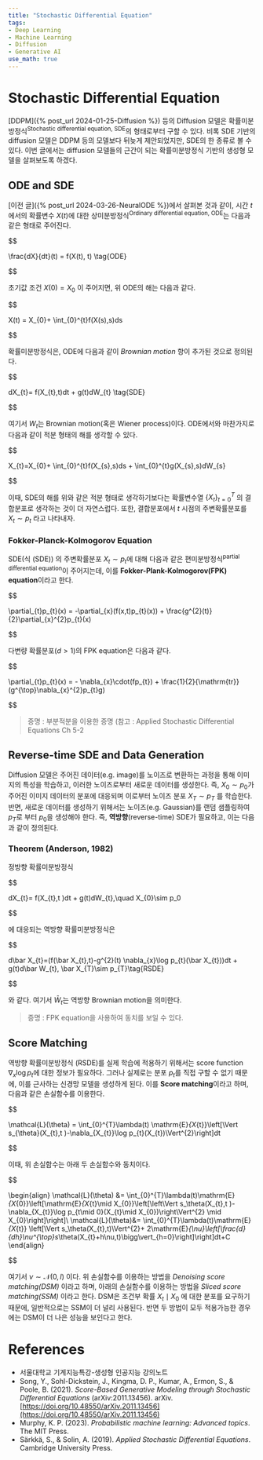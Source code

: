 ```yaml
---
title: "Stochastic Differential Equation"
tags: 
- Deep Learning
- Machine Learning
- Diffusion
- Generative AI
use_math: true
---
```

# Stochastic Differential Equation

[DDPM]({% post_url 2024-01-25-Diffusion %}) 등의 Diffusion 모델은 확률미분방정식<sup>Stochastic differential equation, SDE</sup>의 형태로부터 구할 수 있다. 비록 SDE 기반의 diffusion 모델은 DDPM 등의 모델보다 뒤늦게 제안되었지만, SDE의 한 종류로 볼 수 있다. 이번 글에서는 diffusion 모델들의 근간이 되는 확률미분방정식 기반의 생성형 모델을 살펴보도록 하겠다.

## ODE and SDE

[이전 글]({% post_url 2024-03-26-NeuralODE %})에서 살펴본 것과 같이, 시간 $t$에서의 확률변수 $X(t)$에 대한 상미분방정식<sup>Ordinary differential equation, ODE</sup>는 다음과 같은 형태로 주어진다.


$$

\frac{dX}{dt}(t) = f(X(t), t) \tag{ODE}


$$

초기값 조건 $X(0)= X_{0}$ 이 주어지면, 위 ODE의 해는 다음과 같다.


$$

X(t) = X_{0}+ \int_{0}^{t}f(X(s),s)ds


$$

확률미분방정식은, ODE에 다음과 같이 *Brownian motion* 항이 추가된 것으로 정의된다.


$$

dX_{t}= f(X_{t},t)dt + g(t)dW_{t} \tag{SDE}


$$

여기서 $W_{t}$는 Brownian motion(혹은 Wiener process)이다. ODE에서와 마찬가지로 다음과 같이 적분 형태의 해를 생각할 수 있다.


$$

X_{t}=X_{0}+ \int_{0}^{t}f(X_{s},s)ds + \int_{0}^{t}g(X_{s},s)dW_{s}


$$

이때, SDE의 해를 위와 같은 적분 형태로 생각하기보다는 확률변수열 $\{X_{t}\}_{t=0}^{T}$ 의 결합분포로 생각하는 것이 더 자연스럽다. 또한, 결합분포에서 $t$ 시점의 주변확률분포를 $X_{t}\sim p_{t}$ 라고 나타내자.

### Fokker-Planck-Kolmogorov Equation

SDE(식 $(\mathrm{SDE})$) 의 주변확률분포 $X_{t}\sim p_{t}$에 대해 다음과 같은 편미분방정식<sup>partial differential equation</sup>이 주어지는데, 이를 **Fokker-Plank-Kolmogorov(FPK) equation**이라고 한다.


$$

\partial_{t}p_{t}(x) = -\partial_{x}(f(x,t)p_{t}(x)) + \frac{g^{2}(t)}{2}\partial_{x}^{2}p_{t}(x)


$$

다변량 확률분포($d>1$)의 FPK equation은 다음과 같다.


$$

\partial_{t}p_{t}(x) = - \nabla_{x}\cdot(fp_{t}) + \frac{1}{2}{\mathrm{tr}}(g^{\top}\nabla_{x}^{2}p_{t}g)


$$

> 증명 : 부분적분을 이용한 증명 (참고 : Applied Stochastic Differential Equations Ch 5-2

## Reverse-time SDE and Data Generation

Diffusion 모델은 주어진 데이터(e.g. image)를 노이즈로 변환하는 과정을 통해 이미지의 특성을 학습하고, 이러한 노이즈로부터 새로운 데이터를 생성한다. 즉, $X_{0}\sim p_{0}$가 주어진 이미지 데이터의 분포에 대응되며 이로부터 노이즈 분포 $X_{T}\sim p_T$ 를 학습한다. 반면, 새로운 데이터를 생성하기 위해서는 노이즈(e.g. Gaussian)를 랜덤 샘플링하여 $p_T$로 부터 $p_{0}$을 생성해야 한다. 즉, **역방향**(reverse-time) SDE가 필요하고, 이는 다음과 같이 정의된다.

### Theorem (Anderson, 1982)
정방향 확률미분방정식


$$

dX_{t}= f(X_{t},t )dt + g(t)dW_{t},\quad X_{0}\sim p_0


$$

에 대응되는 역방향 확률미분방정식은


$$

d\bar X_{t}=(f(\bar X_{t},t)-g^{2}(t) \nabla_{x}\log p_{t}(\bar X_{t}))dt + g(t)d\bar W_{t}, \bar X_{T}\sim p_{T}\tag{RSDE}


$$

와 같다. 여기서 $\bar W_{t}$는 역방향 Brownian motion을 의미한다.

> 증명 : FPK equation을 사용하여 동치를 보일 수 있다.

## Score Matching

역방향 확률미분방정식 $(\mathrm{RSDE})$를 실제 학습에 적용하기 위해서는 score function $\nabla_x \log p_{t}$에 대한 정보가 필요하다. 그러나 실제로는 분포 $p_{t}$를 직접 구할 수 없기 때문에, 이를 근사하는 신경망 모델을 생성하게 된다. 이를 **Score matching**이라고 하며, 다음과 같은 손실함수를 이용한다.


$$

\mathcal{L}(\theta) = \int_{0}^{T}\lambda(t) \mathrm{E}_{X_{t}}\left[\Vert s_{\theta}(X_{t},t )-\nabla_{X_{t}}\log p_{t}(X_{t})\Vert^{2}\right]dt


$$

이때, 위 손실함수는 아래 두 손실함수와 동치이다.


$$

\begin{align}
\mathcal{L}(\theta) &=  \int_{0}^{T}\lambda(t)\mathrm{E}_{X_{0}}\left[\mathrm{E}_{X_{t}\mid X_{0}}\left[\left\Vert s_\theta(X_{t},t )-\nabla_{X_{t}}\log p_{t\mid 0}(X_{t}\mid X_{0})\right\Vert^{2} \mid X_{0}\right]\right]\\
\mathcal{L}(\theta)&= \int_{0}^{T}\lambda(t)\mathrm{E}_{X_{t}} \left[\Vert s_\theta(X_{t},t)\Vert^{2}+ 2\mathrm{E}_{\nu}\left[\frac{d}{dh}\nu^{\top}s_\theta(X_{t}+h\nu,t)\bigg\vert_{h=0}\right]\right]dt+C
\end{align}


$$

여기서 $\nu\sim\mathcal{N}(0,I)$ 이다. 위 손실함수를 이용하는 방법을 *Denoising score matching(DSM)* 이라고 하며, 아래의 손실함수를 이용하는 방법을 *Sliced score matching(SSM)* 이라고 한다. DSM은 조건부 확률 $X_{t}\mid X_{0}$ 에 대한 분포를 요구하기 때문에, 일반적으로는 SSM이 더 널리 사용된다. 반면 두 방법이 모두 적용가능한 경우에는 DSM이 더 나은 성능을 보인다고 한다.




# References
- 서울대학교 기계지능특강-생성형 인공지능 강의노트
- Song, Y., Sohl-Dickstein, J., Kingma, D. P., Kumar, A., Ermon, S., & Poole, B. (2021). _Score-Based Generative Modeling through Stochastic Differential Equations_ (arXiv:2011.13456). arXiv. [https://doi.org/10.48550/arXiv.2011.13456](https://doi.org/10.48550/arXiv.2011.13456)
-  Murphy, K. P. (2023). _Probabilistic machine learning: Advanced topics_. The MIT Press.
- Särkkä, S., & Solin, A. (2019). _Applied Stochastic Differential Equations_. Cambridge University Press.
